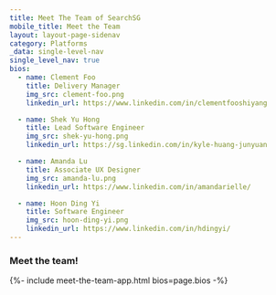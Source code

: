```yaml
---
title: Meet The Team of SearchSG
mobile_title: Meet the Team
layout: layout-page-sidenav
category: Platforms
_data: single-level-nav
single_level_nav: true
bios:
  - name: Clement Foo
    title: Delivery Manager
    img_src: clement-foo.png
    linkedin_url: https://www.linkedin.com/in/clementfooshiyang

  - name: Shek Yu Hong
    title: Lead Software Engineer
    img_src: shek-yu-hong.png
    linkedin_url: https://sg.linkedin.com/in/kyle-huang-junyuan

  - name: Amanda Lu
    title: Associate UX Designer
    img_src: amanda-lu.png
    linkedin_url: https://www.linkedin.com/in/amandarielle/

  - name: Hoon Ding Yi
    title: Software Engineer
    img_src: hoon-ding-yi.png
    linkedin_url: https://www.linkedin.com/in/hdingyi/
---
```


### Meet the team!
{%- include meet-the-team-app.html bios=page.bios -%}
